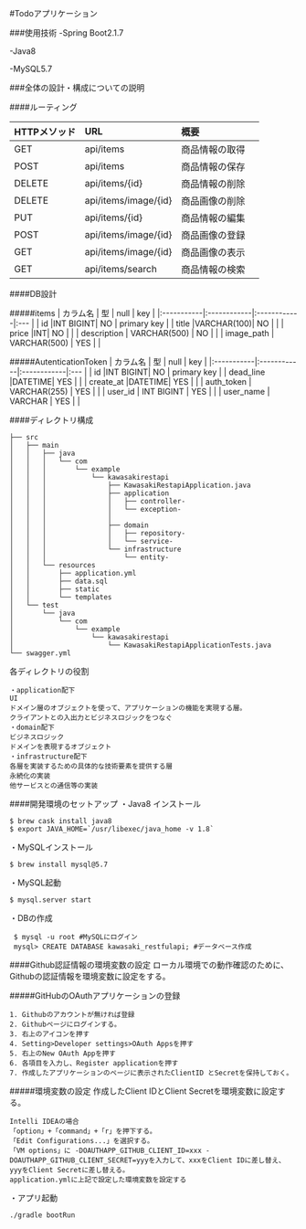 #Todoアプリケーション

###使用技術
-Spring Boot2.1.7

-Java8

-MySQL5.7

###全体の設計・構成についての説明

####ルーティング

 | HTTPメソッド | URL | 概要 |
 |:-----------|:------|:--- |
 | GET       |        api/items         | 商品情報の取得 |
 | POST    |      api/items        | 商品情報の保存 |
 | DELETE       |        api/items/{id}          | 商品情報の削除 |
 | DELETE         |   api/items/image/{id}            | 商品画像の削除 |
 | PUT       |       api/items/{id}         | 商品情報の編集 |
 | POST    |     api/items/image/{id}        | 商品画像の登録 |
 | GET | api/items/image/{id}   | 商品画像の表示　|
 | GET | api/items/search   | 商品情報の検索 |


####DB設計

#####items
 | カラム名 | 型 | null | key |
 |:-----------|:------------|:------------|:--- |
 | id       |INT BIGINT|     NO    | primary key |
 | title    |VARCHAR(100)|    NO    |  |
 | price       |INT|     NO     |  |
 | description         |   VARCHAR(500) |      NO      |  |
 | image_path       |       VARCHAR(500) |    YES    |  |
 
 #####AutenticationToken
  | カラム名 | 型 | null | key |
  |:-----------|:------------|:------------|:--- |
  | id       |INT BIGINT|     NO    | primary key |
  | dead_line    |DATETIME|    YES   |  |
  | create_at      |DATETIME|     YES     |  |
  | auth_token         |   VARCHAR(255) |      YES      |  |
  | user_id       |       INT BIGINT |    YES    |  |
  | user_name       |       VARCHAR |    YES    |  |


####ディレクトリ構成
```
├── src
│   ├── main
│   │   ├── java
│   │   │   └── com
│   │   │       └── example
│   │   │           └── kawasakirestapi
│   │   │               ├── KawasakiRestapiApplication.java
│   │   │               ├── application
│   │   │               │   ├── controller-
│   │   │               │   └── exception-
│   │   │               │       
│   │   │               ├── domain
│   │   │               │   ├── repository-
│   │   │               │   └── service-
│   │   │               └── infrastructure
│   │   │                   └── entity-
│   │   └── resources
│   │       ├── application.yml
│   │       ├── data.sql
│   │       ├── static
│   │       └── templates
│   └── test
│       └── java
│           └── com
│               └── example
│                   └── kawasakirestapi
│                       └── KawasakiRestapiApplicationTests.java
└── swagger.yml
```
各ディレクトリの役割
```
・application配下
UI
ドメイン層のオブジェクトを使って、アプリケーションの機能を実現する層。
クライアントとの入出力とビジネスロジックをつなぐ
・domain配下
ビジネスロジック
ドメインを表現するオブジェクト
・infrastructure配下
各層を実装するための具体的な技術要素を提供する層
永続化の実装
他サービスとの通信等の実装
```


    
####開発環境のセットアップ
・Java8 インストール
```
$ brew cask install java8 
$ export JAVA_HOME=`/usr/libexec/java_home -v 1.8`
```

・MySQLインストール
```
$ brew install mysql@5.7
```
・MySQL起動
```
$ mysql.server start
```
・DBの作成
```
 $ mysql -u root #MySQLにログイン
 mysql> CREATE DATABASE kawasaki_restfulapi; #データベース作成
```
####Github認証情報の環境変数の設定
ローカル環境での動作確認のために、Githubの認証情報を環境変数に設定をする。

#####GitHubのOAuthアプリケーションの登録
```
1. Githubのアカウントが無ければ登録
2. Githubページにログインする。
3. 右上のアイコンを押す
4. Setting>Developer settings>OAuth Appsを押す
5. 右上のNew OAuth Appを押す
6. 各項目を入力し、Register applicationを押す
7. 作成したアプリケーションのページに表示されたClientID とSecretを保持しておく。
```

#####環境変数の設定
作成したClient IDとClient Secretを環境変数に設定する。

```
Intelli IDEAの場合
「option」+「command」+「r」を押下する。
「Edit Configurations...」を選択する。
「VM options」に -DOAUTHAPP_GITHUB_CLIENT_ID=xxx -DOAUTHAPP_GITHUB_CLIENT_SECRET=yyyを入力して、xxxをClient IDに差し替え、yyyをClient Secretに差し替える。
application.ymlに上記で設定した環境変数を設定する
```
・アプリ起動
```
./gradle bootRun
```

